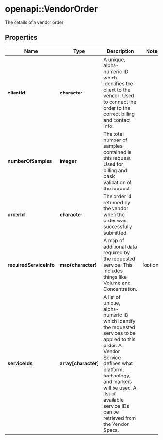 # openapi::VendorOrder

The details of a vendor order
## Properties
Name | Type | Description | Notes
------------ | ------------- | ------------- | -------------
**clientId** | **character** | A unique, alpha-numeric ID which identifies the client to the vendor. Used to connect the order to the correct billing and contact info. | 
**numberOfSamples** | **integer** | The total number of samples contained in this request. Used for billing and basic validation of the request. | 
**orderId** | **character** | The order id returned by the vendor when the order was successfully submitted. | 
**requiredServiceInfo** | **map(character)** | A map of additional data required by the requested service. This includes things like Volume and Concentration. | [optional] 
**serviceIds** | **array[character]** | A list of unique, alpha-numeric ID which identify the requested services to be applied to this order.  A Vendor Service defines what platform, technology, and markers will be used.  A list of available service IDs can be retrieved from the Vendor Specs. | 


